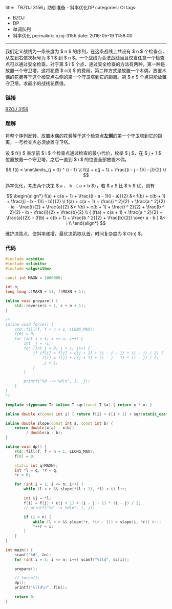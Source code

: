 title: 「BZOJ 3156」防御准备 - 斜率优化DP
categories: OI
tags: 
  - BZOJ
  - DP
  - 单调队列
  - 斜率优化
permalink: bzoj-3156
date: 2016-05-19 11:58:00
---

我们定义战线为一条长度为 $ n $ 的序列，在这条战线上共设有 $ n $ 个检查点，从左到右依次标号为 $ 1 $ 到 $ n $。一个战线为合法战线当且仅当任意一个检查点可以通过安全检查。对于第 $ i $ 个点，通过安全检查的方法有两种，第一种是放置一个守卫塔，这将花费 $ c(i) $ 的费用，第二种方式是放置一个木偶，放置木偶的花费等于这个检查点右侧的第一个守卫塔到它的距离。第 $ n $ 个点只能放置守卫塔。求最小的战线花费值。

<!-- more -->

### 链接
[BZOJ 3156](http://www.lydsy.com/JudgeOnline/problem.php?id=3156)

### 题解
将整个序列反转，放置木偶的花费等于这个检查点**左侧**的第一个守卫塔到它的距离，一号检查点必须放置守卫塔。

设 $ f(i) $ 表示前 $ i $ 个检查点通过检查的最小代价，枚举 $ j $，在 $ j + 1 $ 位置放置一个守卫塔，之后一直到 $ i $ 的位置全部放置木偶。

$$ f(i) = \min\limits_{j = 0} ^ {i - 1} \{ f(j) + c(j + 1) + \frac{(i - j - 1)(i - j)}{2} \} $$

斜率优化，考虑两个决策 $ a $、$ b $（$ a > b $），若 $ a $ 比 $ b $ 优，则有

$$
\begin{align*}
f(a) + c(a + 1) + \frac{(i - a - 1)(i - a)}{2} &< f(b) + c(b + 1) + \frac{(i - b - 1)(i - b)}{2} \\
f(a) + c(a + 1) + \frac{i ^ 2}{2} + \frac{a ^ 2}{2} - ia - \frac{i}{2} + \frac{a}{2} &< f(b) + c(b + 1) + \frac{i ^ 2}{2} + \frac{b ^ 2}{2} - ib - \frac{i}{2} + \frac{b}{2} \\
{ (f(a) + c(a + 1) + \frac{a ^ 2}{2} + \frac{a}{2}) - (f(b) + c(b + 1) + \frac{b ^ 2}{2} + \frac{b}{2}) \over a - b } &< i \\
\end{align*}
$$

维护决策点，使斜率递增，最优决策取队首。时间复杂度为 $ O(n) $。

### 代码
```c++
#include <cstdio>
#include <climits>
#include <algorithm>

const int MAXN = 1000000;

int n;
long long c[MAXN + 1], f[MAXN + 1];

inline void prepare() {
	std::reverse(c + 1, c + n + 1);
}

/*
inline void force() {
	std::fill(f, f + n + 1, LLONG_MAX);
	f[0] = 0;
	for (int i = 1; i <= n; i++) {
		int _j = -1;
		for (int j = 0; j < i; j++) {
			if (f[i] > f[j] + c[j + 1] + (i - j - 1) * (i - j) / 2) {
				f[i] = f[j] + c[j + 1] + (i - j - 1) * (i - j) / 2;
				_j = j;
			}
		}

		printf("%d --> %d\n", i, _j);
	}
}
*/

template <typename T> inline T sqr(const T &x) { return x * x; }

inline double x(const int i) { return f[i] + c[i + 1] + sqr(static_cast<long long>(i)) * 0.5 + i * 0.5; }

inline double slope(const int a, const int b) {
	return double(x(a) - x(b))
		 / double(a - b);
}

inline void dp() {
	std::fill(f, f + n + 1, LLONG_MAX);
	f[0] = 0;

	static int q[MAXN];
	int *l = q, *r = q;
	*r = 0;

	for (int i = 1; i <= n; i++) {
		while (l < r && slope(*(l + 1), *l) < i) l++;

		int &j = *l;
		f[i] = f[j] + c[j + 1] + (i - j - 1) * (i - j) / 2;
		// printf("%d --> %d\n", i, j);

		if (i < n) {
			while (l < r && slope(*r, *(r - 1)) > slope(i, *r)) r--;
			*++r = i;
		}
	}
}

int main() {
	scanf("%d", &n);
	for (int i = 1; i <= n; i++) scanf("%lld", &c[i]);

	prepare();

	// force();
	dp();
	printf("%lld\n", f[n]);

	return 0;
}
```
